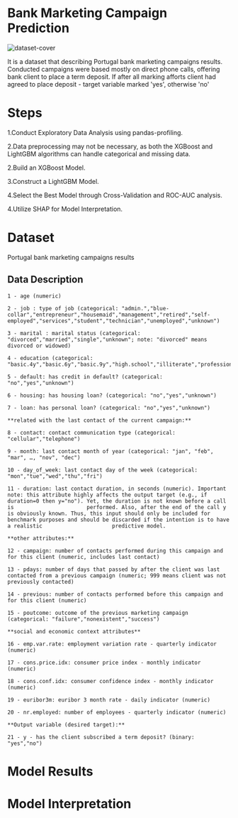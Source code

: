 # Bank Marketing Campaign Prediction

![dataset-cover](https://github.com/ufuksecilmis/Bank_Marketing_Campaign_Prediction/assets/51096261/7d34113b-68e7-406d-87b2-e17dc4fd4c53)


It is a dataset that describing Portugal bank marketing campaigns results.
Conducted campaigns were based mostly on direct phone calls, offering bank client to place a term deposit.
If after all marking afforts client had agreed to place deposit - target variable marked 'yes', otherwise 'no'

# Steps

1.Conduct Exploratory Data Analysis using pandas-profiling.

2.Data preprocessing may not be necessary, as both the XGBoost and LightGBM algorithms can handle categorical and missing data.

2.Build an XGBoost Model.

3.Construct a LightGBM Model.

4.Select the Best Model through Cross-Validation and ROC-AUC analysis.

4.Utilize SHAP for Model Interpretation.

# Dataset
Portugal bank marketing campaigns results

## Data Description

    1 - age (numeric)

    2 - job : type of job (categorical: "admin.","blue-collar","entrepreneur","housemaid","management","retired","self-employed","services","student","technician","unemployed","unknown")

    3 - marital : marital status (categorical: "divorced","married","single","unknown"; note: "divorced" means divorced or widowed)

    4 - education (categorical: "basic.4y","basic.6y","basic.9y","high.school","illiterate","professional.course","university.degree","unknown")

    5 - default: has credit in default? (categorical: "no","yes","unknown")

    6 - housing: has housing loan? (categorical: "no","yes","unknown")

    7 - loan: has personal loan? (categorical: "no","yes","unknown")

    **related with the last contact of the current campaign:**
    
    8 - contact: contact communication type (categorical: "cellular","telephone")

    9 - month: last contact month of year (categorical: "jan", "feb", "mar", …, "nov", "dec")

    10 - day_of_week: last contact day of the week (categorical: "mon","tue","wed","thu","fri")

    11 - duration: last contact duration, in seconds (numeric). Important note: this attribute highly affects the output target (e.g., if duration=0 then y="no"). Yet, the duration is not known before a call is                       performed. Also, after the end of the call y is obviously known. Thus, this input should only be included for benchmark purposes and should be discarded if the intention is to have a realistic                      predictive model.
    
    **other attributes:**

    12 - campaign: number of contacts performed during this campaign and for this client (numeric, includes last contact)

    13 - pdays: number of days that passed by after the client was last contacted from a previous campaign (numeric; 999 means client was not previously contacted)

    14 - previous: number of contacts performed before this campaign and for this client (numeric)

    15 - poutcome: outcome of the previous marketing campaign (categorical: "failure","nonexistent","success")
    
    **social and economic context attributes**

    16 - emp.var.rate: employment variation rate - quarterly indicator (numeric)

    17 - cons.price.idx: consumer price index - monthly indicator (numeric)

    18 - cons.conf.idx: consumer confidence index - monthly indicator (numeric)

    19 - euribor3m: euribor 3 month rate - daily indicator (numeric)

    20 - nr.employed: number of employees - quarterly indicator (numeric)

    **Output variable (desired target):**

    21 - y - has the client subscribed a term deposit? (binary: "yes","no")


# Model Results


# Model Interpretation
